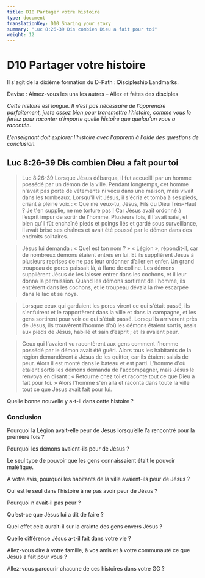 ```yaml
---
title: D10 Partager votre histoire
type: document
translationKey: D10 Sharing your story
summary: "Luc 8:26-39 Dis combien Dieu a fait pour toi"
weight: 12
---
```

# D10 Partager votre histoire

Il s'agit de la dixième formation du D-Path : **D**iscipleship Landmarks.

Devise : Aimez-vous les uns les autres – Allez et faites des disciples

*Cette histoire est longue. Il n’est pas nécessaire de l’apprendre parfaitement, juste assez bien pour transmettre l’histoire, comme vous le feriez pour raconter n’importe quelle histoire que quelqu’un vous a racontée.*

*L'enseignant doit explorer l'histoire avec l'apprenti à l'aide des questions de conclusion.*

## Luc 8:26-39 Dis combien Dieu a fait pour toi

>   Luc 8:26-39 Lorsque Jésus débarqua, il fut accueilli par un homme possédé par un démon de la ville. Pendant longtemps, cet homme n'avait pas porté de vêtements ni vécu dans une maison, mais vivait dans les tombeaux. Lorsqu'il vit Jésus, il s'écria et tomba à ses pieds, criant à pleine voix : « Que me veux-tu, Jésus, Fils du Dieu Très-Haut ? Je t'en supplie, ne me torture pas ! Car Jésus avait ordonné à l’esprit impur de sortir de l’homme. Plusieurs fois, il l'avait saisi, et bien qu'il fût enchaîné pieds et poings liés et gardé sous surveillance, il avait brisé ses chaînes et avait été poussé par le démon dans des endroits solitaires.

>   Jésus lui demanda : « Quel est ton nom ? » « Légion », répondit-il, car de nombreux démons étaient entrés en lui. Et ils supplièrent Jésus à plusieurs reprises de ne pas leur ordonner d’aller en enfer. Un grand troupeau de porcs paissait là, à flanc de colline. Les démons supplièrent Jésus de les laisser entrer dans les cochons, et il leur donna la permission. Quand les démons sortirent de l'homme, ils entrèrent dans les cochons, et le troupeau dévala la rive escarpée dans le lac et se noya.

>   Lorsque ceux qui gardaient les porcs virent ce qui s'était passé, ils s'enfuirent et le rapportèrent dans la ville et dans la campagne, et les gens sortirent pour voir ce qui s'était passé. Lorsqu’ils arrivèrent près de Jésus, ils trouvèrent l’homme d’où les démons étaient sortis, assis aux pieds de Jésus, habillé et sain d’esprit ; et ils avaient peur.

>   Ceux qui l'avaient vu racontèrent aux gens comment l'homme possédé par le démon avait été guéri. Alors tous les habitants de la région demandèrent à Jésus de les quitter, car ils étaient saisis de peur. Alors il est monté dans le bateau et est parti. L'homme d'où étaient sortis les démons demanda de l'accompagner, mais Jésus le renvoya en disant : « Retourne chez toi et raconte tout ce que Dieu a fait pour toi. » Alors l'homme s'en alla et raconta dans toute la ville tout ce que Jésus avait fait pour lui.

Quelle bonne nouvelle y a-t-il dans cette histoire ?

### Conclusion

Pourquoi la Légion avait-elle peur de Jésus lorsqu’elle l’a rencontré pour la première fois ?

Pourquoi les démons avaient-ils peur de Jésus ?

Le seul type de pouvoir que les gens connaissaient était le pouvoir maléfique.

À votre avis, pourquoi les habitants de la ville avaient-ils peur de Jésus ?

Qui est le seul dans l’histoire à ne pas avoir peur de Jésus ?

Pourquoi n'avait-il pas peur ?

Qu’est-ce que Jésus lui a dit de faire ?

Quel effet cela aurait-il sur la crainte des gens envers Jésus ?

Quelle différence Jésus a-t-il fait dans votre vie ?

Allez-vous dire à votre famille, à vos amis et à votre communauté ce que Jésus a fait pour vous ?

Allez-vous parcourir chacune de ces histoires dans votre GG ?

